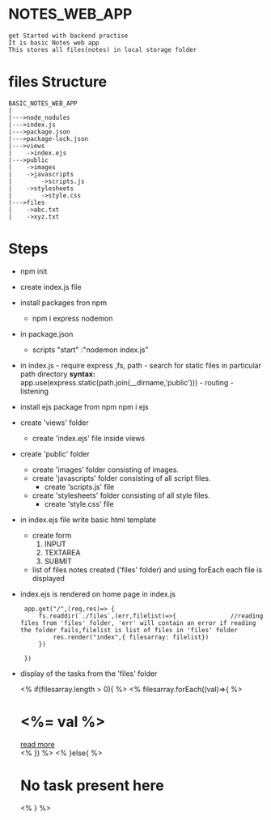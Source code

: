 # NOTES_WEB_APP 
    get Started with backend practise
    It is basic Notes web app 
    This stores all files(notes) in local storage folder

# files Structure
    BASIC_NOTES_WEB_APP
    |
    |--->node_nodules
    |--->index.js
    |--->package.json
    |--->package-lock.json
    |--->views
    |    ->index.ejs
    |--->public
    |    ->images
    |    ->javascripts
    |        ->scripts.js
    |    ->stylesheets
    |        ->style.css
    |--->files
    |    ->abc.txt
    |    ->xyz.txt

    
# Steps
-  npm init
-  create index.js file
-  install packages fron npm  
    - npm i express nodemon 
-  in package.json
    - scripts
        "start" :"nodemon index.js"
-    in index.js
    - require express ,fs, path
    - search for static files in particular path directory
        **syntax:**
            app.use(express.static(path.join(__dirname,'public')))
    - routing
    - listening
-  install ejs package from npm
    npm i ejs
-  create 'views' folder
    - create 'index.ejs' file inside views
-  create 'public' folder
    - create 'images' folder consisting of images. 
    - create 'javascripts' folder consisting of all script files.
        - create 'scripts.js' file
    - create 'stylesheets' folder consisting of all style files.
        - create 'style.css' file
-  in index.ejs file write basic html template
    - create form  
        1. INPUT
        2. TEXTAREA
        3. SUBMIT   
    - list of files notes created ('files' folder) and using forEach each file is displayed

-  index.ejs is rendered on home page in index.js

        app.get("/",(req,res)=> {
            fs.readdir(`./files`,(err,filelist)=>{               //reading files from 'files' folder, 'err' will contain an error if reading the folder fails,filelist is list of files in 'files' folder
                res.render("index",{ filesarray: filelist})
            })
            
        })
-  display of the tasks from the 'files' folder
    <div class="tasks p-8 flex gap-2 flex-wrap  "> 
        <% if(filesarray.length > 0){ %>    <!--filesarray is array passed from index.js files-->
            <% filesarray.forEach((val)=>{ %>
                <div class="task1 min-w-90 rounded-md p-5 bg-zinc-600">
                    <h1 class=" text-3xl tracking-tighter "><%= val %></h1>
                    <a href="/files/<%= val%>" class="text-blue-800 inline-block mt-3 ">read more</a>
                </div>
            <% }) %>
        <% }else{ %>
                <h1 class=" text-3xl tracking-tighter ">No task present here</h1>
        <% } %>
    
    </div>
            

    




